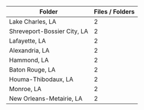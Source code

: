 | Folder                      |   Files / Folders |
|-----------------------------|-------------------|
| Lake Charles, LA            |                 2 |
| Shreveport-Bossier City, LA |                 2 |
| Lafayette, LA               |                 2 |
| Alexandria, LA              |                 2 |
| Hammond, LA                 |                 2 |
| Baton Rouge, LA             |                 2 |
| Houma-Thibodaux, LA         |                 2 |
| Monroe, LA                  |                 2 |
| New Orleans-Metairie, LA    |                 2 |